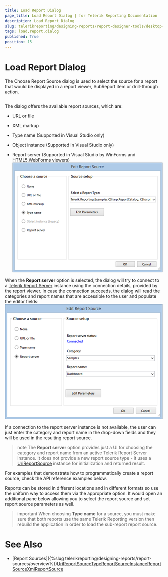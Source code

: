 ```yaml
---
title: Load Report Dialog
page_title: Load Report Dialog | for Telerik Reporting Documentation
description: Load Report Dialog
slug: telerikreporting/designing-reports/report-designer-tools/desktop-designers/tools/load-report-dialog
tags: load,report,dialog
published: True
position: 15
---
```


# Load Report Dialog



The Choose Report Source dialog is used to select the source for a report that would be displayed in a report viewer,         SubReport item or drill-through action.       

## 

The dialog offers the available report sources, which are:

* URL or file             

* XML markup             

* Type name (Supported in Visual Studio only)             

* Object instance (Supported in Visual Studio only)             

* Report server (Supported in Visual Studio by WinForms and HTML5.WebForms viewers)               
  ![reportsource-dialog-winforms-viewer](images/reportsource-dialog-winforms-viewer.png)

When the __Report server__ option is selected, the dialog will try to connect to a           [Telerik Report Server](http://docs.telerik.com/report-server/introduction)           instance using the connection details, provided by the report viewer. In case the connection succeeds, the dialog will read the categories and report names that are accessible           to the user and populate the editor fields:           
  ![reportsource-dialog-html 5webforms-viewer](images/reportsource-dialog-html5webforms-viewer.png)

If a connection to the report server instance is not available, the user can just enter the category and report name in the drop-down fields and they will be used in the resulting report source.         

>note The  __Report server__  option provides just a UI for choosing the category and report name from an active Telerik Report Server instance.             It does not provide a new report source type - it uses a [UriReportSource](/reporting/api/Telerik.Reporting.UriReportSource) instance             for initialization and returned result.           


For examples that demonstrate how to programmatically create a report source, check the API reference examples below.

Reports can be stored in different locations and in different formats so use the uniform way to access           them via the appropriate option. It would open an additional pane below allowing you to select the report source and           set report source parameters as well.         

>important When choosing  __Type name__  for a source, you must make sure that both reports use the same Telerik Reporting version then rebuild the application in order to load the sub-report report source.           


# See Also


 * [Report Sources]({%slug telerikreporting/designing-reports/report-sources/overview%})[UriReportSource](/reporting/api/Telerik.Reporting.UriReportSource)[TypeReportSource](/reporting/api/Telerik.Reporting.TypeReportSource)[InstanceReportSource](/reporting/api/Telerik.Reporting.InstanceReportSource)[XmlReportSource](/reporting/api/Telerik.Reporting.XmlReportSource)
